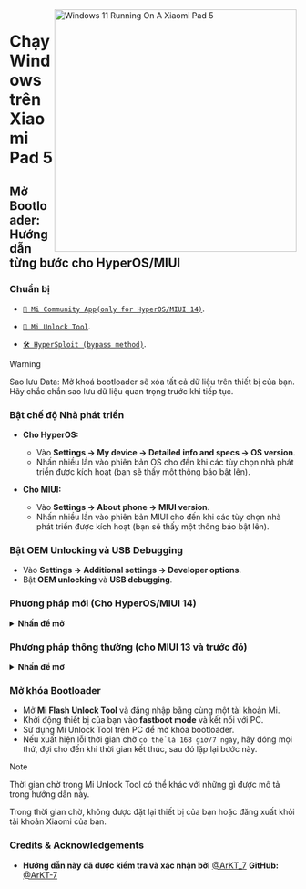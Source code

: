 <img align="right" src="https://raw.githubusercontent.com/erdilS/Port-Windows-11-Xiaomi-Pad-5/main/nabu.png" width="425" alt="Windows 11 Running On A Xiaomi Pad 5">

# Chạy Windows trên Xiaomi Pad 5

## Mở Bootloader: Hướng dẫn từng bước cho HyperOS/MIUI

### Chuẩn bị
- [`📲 Mi Community App(only for HyperOS/MIUI 14)`](https://apkpure.net/xiaomi-community/com.mi.global.bbs/download).

- [`🔧 Mi Unlock Tool`](https://miuirom.xiaomi.com/rom/u1106245679/6.5.224.28/miflash_unlock-en-6.5.224.28.zip).

- [`🛠️ HyperSploit (bypass method)`](https://github.com/TheAirBlow/HyperSploit/releases/download/1.0.0/HyperSploit-Windows.exe).

> [!WARNING]
>
> Sao lưu Data: Mở khoá bootloader sẽ xóa tất cả dữ liệu trên thiết bị của bạn. Hãy chắc chắn sao lưu dữ liệu quan trọng trước khi tiếp tục.

### Bật chế độ Nhà phát triển
- **Cho HyperOS:**
  - Vào **Settings → My device → Detailed info and specs → OS version**.
  - Nhấn nhiều lần vào phiên bản OS cho đến khi các tùy chọn nhà phát triển được kích hoạt (bạn sẽ thấy một thông báo bật lên).

- **Cho MIUI:**
  - Vào **Settings → About phone → MIUI version**.
  - Nhấn nhiều lần vào phiên bản MIUI cho đến khi các tùy chọn nhà phát triển được kích hoạt (bạn sẽ thấy một thông báo bật lên).

### Bật OEM Unlocking và USB Debugging
- Vào **Settings → Additional settings → Developer options**.
- Bật **OEM unlocking** và **USB debugging**.

### Phương pháp mới (Cho HyperOS/MIUI 14)
<details>
  <summary><strong>Nhấn để mở</strong></summary>

  <details>
   <summary><strong>Phương pháp 1: Dùng HyperSploit Bypass (Khuyến nghị) </strong></summary>

**Cách này sẽ Bypass daily quota limit trong khi áp dụng trong ứng dụng Mi Community.**

### Áp dụng để mở khóa (HyperSploit)
- Chạy **HyperSploit-Windows.exe** với quyền Administrator.
- Khi được nhắc trên thiết bị của bạn, hãy nhấn **OK** để cho phép USB debugging.
- Làm theo hướng dẫn trên màn hình trong cửa sổ **HyperSploit**. Khi được yêu cầu **cố gắng liên kết tài khoản**:
- Vào **Settings → Additional settings → Developer options → Mi Unlock status**.
- Nhấp vào **Add account and device**, sau khi thêm thành công, HyperSploit sẽ xác nhận với **Successfully binded**

  </details>
  
  <details>
    <summary><strong>Phương pháp 2: Sử dụng Mẹo Thời Gian </strong></summary>

**Nếu thiết bị của bạn là phiên bản toàn cầu, bạn có thể đăng ký mở khóa bootloader vào một thời điểm cụ thể.**
- Xiaomi cho phép **2.000 thiết bị mở khóa hàng ngày**.
- Thời gian đặt lại cho giới hạn hàng ngày này là **7 PM theo giờ Moscow**.

### Áp dụng để mở khóa
- Đồng bộ hóa thời gian địa phương của bạn với **7 PM theo giờ Moscow** và sẵn sàng vào thời điểm này - thời gian là rất quan trọng.
- Mở ứng dụng **Xiaomi Community**, đặt nó thành Global và đăng nhập bằng cùng một tài khoản như trên thiết bị của bạn.
- Đi tới tab **"Me"**, nhấp vào **"Unlock bootloader,"** sau đó nhấp vào **"Apply"**.
- Khi được cấp quyền truy cập, hãy đi tới **Settings → Additional settings → Developer options → Mi Unlock status**.
- Nhấp vào **Add account and device**, sau khi thêm thành công, bạn sẽ thấy **Added Successfully**.

  </details>
  
</details>

### Phương pháp thông thường (cho MIUI 13 và trước đó)
<details>
  <summary><strong>Nhấn để mở</strong></summary>

### Liên kết tài khoản Mi
- Vào **Settings** > **Additional settings** > **Developer options** > **Mi Unlock status**.
- Nhấp vào **Add your Mi Account**. Sau khi thêm thành công, bạn sẽ thấy **Added Successfully**.

</details>

### Mở khóa Bootloader
- Mở **Mi Flash Unlock Tool** và đăng nhập bằng cùng một tài khoản Mi.
- Khởi động thiết bị của bạn vào **fastboot mode** và kết nối với PC.
- Sử dụng Mi Unlock Tool trên PC để mở khóa bootloader.
- Nếu xuất hiện lỗi thời gian chờ `có thể là 168 giờ/7 ngày`, hãy đóng mọi thứ, đợi cho đến khi thời gian kết thúc, sau đó lặp lại bước này.

> [!NOTE]
> Thời gian chờ trong Mi Unlock Tool có thể khác với những gì được mô tả trong hướng dẫn này.
>
> Trong thời gian chờ, không được đặt lại thiết bị của bạn hoặc đăng xuất khỏi tài khoản Xiaomi của bạn.


### Credits & Acknowledgements
- **Hướng dẫn này đã được kiểm tra và xác nhận bởi** [@ArKT_7](https://t.me/ArKT_7)  **GitHub:** [@ArKT-7](https://github.com/ArKT-7)